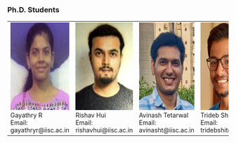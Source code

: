 ### Ph.D. Students

<table border="0" bordercolor="white">
 <tr>
    <td>  
         <img src="imageN/Gayathry_n.png" height="200"/> <br/>
          Gayathry R <br/>
          Email: gayathryr@iisc.ac.in <br/>
    </td>
    <td>
        <img src="imageN/RishavImage.jpg" height="200"/> <br/>
          Rishav Hui <br/>
          Email: rishavhui@iisc.ac.in <br/>
    </td>
    <td>
        <img src="imageN/Avinash-2.jpg" height="200"/> <br/>
        Avinash Tetarwal <br/>
        Email: avinasht@iisc.ac.in <br/>
    </td>
    <td>
      <img src="imageN/trideb.jpg" height="200"/> <br/>
      Trideb Shit <br/>
      Email: tridebshit@iisc.ac.in <br/>
    </td>
 </tr>
</table>
